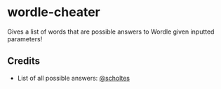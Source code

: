 # wordle-cheater
Gives a list of words that are possible answers to Wordle given inputted parameters!

## Credits
- List of all possible answers: [@scholtes](https://gist.github.com/scholtes/94f3c0303ba6a7768b47583aff36654d)